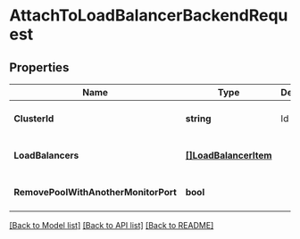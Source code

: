 # AttachToLoadBalancerBackendRequest

## Properties
Name | Type | Description | Notes
------------ | ------------- | ------------- | -------------
**ClusterId** | **string** | Id of cluster | [optional] [default to null]
**LoadBalancers** | [**[]LoadBalancerItem**](LoadBalancerItem.md) |  | [optional] [default to null]
**RemovePoolWithAnotherMonitorPort** | **bool** |  | [optional] [default to null]

[[Back to Model list]](../README.md#documentation-for-models) [[Back to API list]](../README.md#documentation-for-api-endpoints) [[Back to README]](../README.md)


